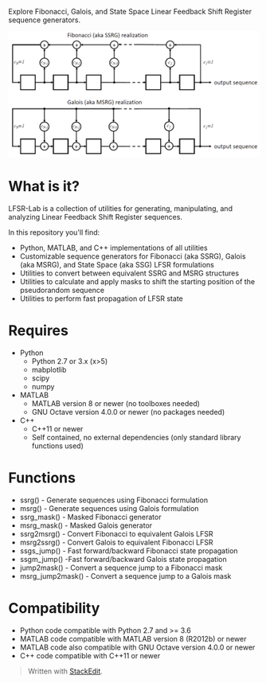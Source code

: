 ﻿Explore Fibonacci, Galois, and State Space Linear Feedback Shift Register sequence generators.

![lfsr.png](images/lfsr.png)

# What is it?
LFSR-Lab is a collection of utilities for generating, manipulating, and analyzing Linear Feedback Shift Register sequences.

In this repository you'll find:
* Python, MATLAB, and C++ implementations of all utilities
* Customizable sequence generators for Fibonacci (aka SSRG), Galois (aka MSRG), and State Space (aka SSG) LFSR formulations
* Utilities to convert between equivalent SSRG and MSRG structures
* Utilities to calculate and apply masks to shift the starting position of the pseudorandom sequence 
* Utilities to perform fast propagation of LFSR state
# Requires
* Python
    * Python 2.7 or 3.x (x>5)
    * mabplotlib
    * scipy
    * numpy
* MATLAB
    * MATLAB version 8 or newer (no toolboxes needed)
    * GNU Octave version 4.0.0 or newer (no packages needed)
* C++
    * C++11 or newer
    * Self contained, no external dependencies (only standard library functions used)
# Functions
* ssrg() - Generate sequences using Fibonacci formulation
* msrg() - Generate sequences using Galois formulation
* ssrg_mask() - Masked Fibonacci generator
* msrg_mask() - Masked Galois generator
* ssrg2msrg() - Convert Fibonacci to equivalent Galois LFSR
* msrg2ssrg() - Convert Galois to equivalent Fibonacci LFSR
* ssgs_jump() - Fast forward/backward Fibonacci state propagation
* ssgm_jump() -Fast forward/backward Galois state propagation 
* jump2mask() - Convert a sequence jump to a Fibonacci mask
* msrg_jump2mask() - Convert a sequence jump to a Galois mask
# Compatibility
* Python code compatible with Python 2.7 and >= 3.6
* MATLAB code compatible with MATLAB version 8 (R2012b) or newer
* MATLAB code also compatible with GNU Octave version 4.0.0 or newer
* C++ code compatible with C++11 or newer

> Written with [StackEdit](https://stackedit.io/).
